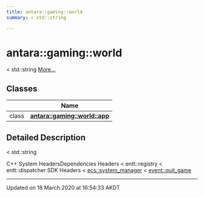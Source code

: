 ```yaml
---
title: antara::gaming::world
summary: < std::string  

---
```


# antara::gaming::world




< std::string  [More...](#detailed-description)






## Classes

|                | Name           |
| -------------- | -------------- |
| class | **[antara::gaming::world::app](Classes/classantara_1_1gaming_1_1world_1_1app.md)**  |






## Detailed Description

< std::string 

























C++ System HeadersDependencies Headers < entt::registry < entt::dispatcher SDK Headers < [ecs::system_manager](Classes/classantara_1_1gaming_1_1ecs_1_1system__manager.md) < [event::quit_game](Classes/structantara_1_1gaming_1_1event_1_1quit__game.md)








-------------------------------

Updated on 18 March 2020 at 16:54:33 AKDT